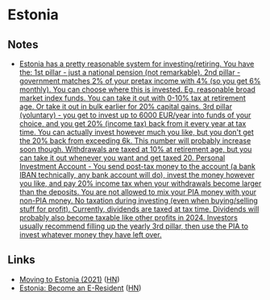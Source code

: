 # Estonia

## Notes

- [Estonia has a pretty reasonable system for investing/retiring. You have the: 1st pillar - just a national pension (not remarkable). 2nd pillar - government matches 2% of your pretax income with 4% (so you get 6% monthly). You can choose where this is invested. Eg. reasonable broad market index funds. You can take it out with 0-10% tax at retirement age. Or take it out in bulk earlier for 20% capital gains. 3rd pillar (voluntary) - you get to invest up to 6000 EUR/year into funds of your choice, and you get 20% (income tax) back from it every year at tax time. You can actually invest however much you like, but you don't get the 20% back from exceeding 6k. This number will probably increase soon though. Withdrawals are taxed at 10% at retirement age, but you can take it out whenever you want and get taxed 20. Personal Investment Account - You send post-tax money to the account (a bank IBAN technically, any bank account will do), invest the money however you like, and pay 20% income tax when your withdrawals become larger than the deposits. You are not allowed to mix your PIA money with your non-PIA money. No taxation during investing (even when buying/selling stuff for profit). Currently, dividends are taxed at tax time. Dividends will probably also become taxable like other profits in 2024. Investors usually recommend filling up the yearly 3rd pillar, then use the PIA to invest whatever money they have left over.](https://www.reddit.com/r/EuropeFIRE/comments/z1mcov/best_european_country_for_fire_optimizing_for_low/)

## Links

- [Moving to Estonia (2021)](https://maksimdrachov.github.io/2021/12/24/moving-to-estonia) ([HN](https://news.ycombinator.com/item?id=32551437))
- [Estonia: Become an E-Resident](https://www.e-resident.gov.ee/become-an-e-resident/) ([HN](https://news.ycombinator.com/item?id=33636419))
